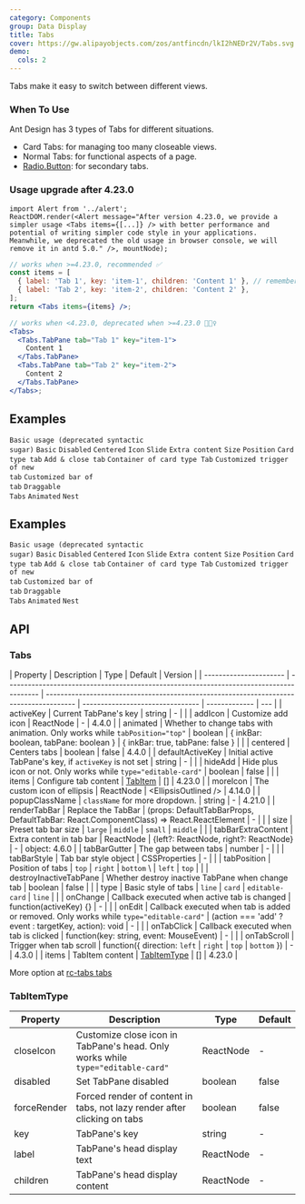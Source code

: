 ```yaml
---
category: Components
group: Data Display
title: Tabs
cover: https://gw.alipayobjects.com/zos/antfincdn/lkI2hNEDr2V/Tabs.svg
demo:
  cols: 2
---
```


Tabs make it easy to switch between different views.

### When To Use

Ant Design has 3 types of Tabs for different situations.

- Card Tabs: for managing too many closeable views.
- Normal Tabs: for functional aspects of a page.
- [Radio.Button](/components/radio/#components-radio-demo-radiobutton): for secondary tabs.

### Usage upgrade after 4.23.0

```__react
import Alert from '../alert';
ReactDOM.render(<Alert message="After version 4.23.0, we provide a simpler usage <Tabs items={[...]} /> with better performance and potential of writing simpler code style in your applications. Meanwhile, we deprecated the old usage in browser console, we will remove it in antd 5.0." />, mountNode);
```

```jsx
// works when >=4.23.0, recommended ✅
const items = [
  { label: 'Tab 1', key: 'item-1', children: 'Content 1' }, // remember to pass the key prop
  { label: 'Tab 2', key: 'item-2', children: 'Content 2' },
];
return <Tabs items={items} />;

// works when <4.23.0, deprecated when >=4.23.0 🙅🏻‍♀️
<Tabs>
  <Tabs.TabPane tab="Tab 1" key="item-1">
    Content 1
  </Tabs.TabPane>
  <Tabs.TabPane tab="Tab 2" key="item-2">
    Content 2
  </Tabs.TabPane>
</Tabs>;
```

## Examples

<code src="./demo/deprecated.tsx">Basic usage (deprecated syntactic sugar)</code>
<code src="./demo/basic.tsx">Basic</code>
<code src="./demo/disabled.tsx">Disabled</code>
<code src="./demo/centered.tsx">Centered</code>
<code src="./demo/icon.tsx">Icon</code>
<code src="./demo/slide.tsx">Slide</code>
<code src="./demo/extra.tsx">Extra content</code>
<code src="./demo/size.tsx">Size</code>
<code src="./demo/position.tsx">Position</code>
<code src="./demo/card.tsx">Card type tab</code>
<code src="./demo/editable-card.tsx">Add & close tab</code>
<code src="./demo/card-top.tsx">Container of card type Tab</code>
<code src="./demo/custom-add-trigger.tsx">Customized trigger of new tab</code>
<code src="./demo/custom-tab-bar.tsx">Customized bar of tab</code>
<code src="./demo/custom-tab-bar-node.tsx">Draggable Tabs</code>
<code src="./demo/animated.tsx">Animated</code>
<code src="./demo/nest.tsx">Nest</code>

## Examples

<code src="./demo/deprecated.tsx">Basic usage (deprecated syntactic sugar)</code>
<code src="./demo/basic.tsx">Basic</code>
<code src="./demo/disabled.tsx">Disabled</code>
<code src="./demo/centered.tsx">Centered</code>
<code src="./demo/icon.tsx">Icon</code>
<code src="./demo/slide.tsx">Slide</code>
<code src="./demo/extra.tsx">Extra content</code>
<code src="./demo/size.tsx">Size</code>
<code src="./demo/position.tsx">Position</code>
<code src="./demo/card.tsx">Card type tab</code>
<code src="./demo/editable-card.tsx">Add & close tab</code>
<code src="./demo/card-top.tsx">Container of card type Tab</code>
<code src="./demo/custom-add-trigger.tsx">Customized trigger of new tab</code>
<code src="./demo/custom-tab-bar.tsx">Customized bar of tab</code>
<code src="./demo/custom-tab-bar-node.tsx">Draggable Tabs</code>
<code src="./demo/animated.tsx">Animated</code>
<code src="./demo/nest.tsx">Nest</code>

## API

### Tabs

| Property               | Description                                                                             | Type                                                                                   | Default                          | Version       |
| ---------------------- | --------------------------------------------------------------------------------------- | -------------------------------------------------------------------------------------- | -------------------------------- | ------------- | --- |
| activeKey              | Current TabPane's key                                                                   | string                                                                                 | -                                |               |
| addIcon                | Customize add icon                                                                      | ReactNode                                                                              | -                                | 4.4.0         |
| animated               | Whether to change tabs with animation. Only works while `tabPosition="top"`             | boolean \| { inkBar: boolean, tabPane: boolean }                                       | { inkBar: true, tabPane: false } |               |
| centered               | Centers tabs                                                                            | boolean                                                                                | false                            | 4.4.0         |
| defaultActiveKey       | Initial active TabPane's key, if `activeKey` is not set                                 | string                                                                                 | -                                |               |
| hideAdd                | Hide plus icon or not. Only works while `type="editable-card"`                          | boolean                                                                                | false                            |               |
| items                  | Configure tab content                                                                   | [TabItem](#TabItem)                                                                    | []                               | 4.23.0        |
| moreIcon               | The custom icon of ellipsis                                                             | ReactNode                                                                              | &lt;EllipsisOutlined />          | 4.14.0        |
| popupClassName         | `className` for more dropdown.                                                          | string                                                                                 | -                                | 4.21.0        |
| renderTabBar           | Replace the TabBar                                                                      | (props: DefaultTabBarProps, DefaultTabBar: React.ComponentClass) => React.ReactElement | -                                |               |
| size                   | Preset tab bar size                                                                     | `large` \| `middle` \| `small`                                                         | `middle`                         |               |
| tabBarExtraContent     | Extra content in tab bar                                                                | ReactNode \| {left?: ReactNode, right?: ReactNode}                                     | -                                | object: 4.6.0 |
| tabBarGutter           | The gap between tabs                                                                    | number                                                                                 | -                                |               |
| tabBarStyle            | Tab bar style object                                                                    | CSSProperties                                                                          | -                                |               |
| tabPosition            | Position of tabs                                                                        | `top` \| `right` \| `bottom` \                                                         | `left`                           | `top`         |     |
| destroyInactiveTabPane | Whether destroy inactive TabPane when change tab                                        | boolean                                                                                | false                            |               |
| type                   | Basic style of tabs                                                                     | `line` \| `card` \| `editable-card`                                                    | `line`                           |               |
| onChange               | Callback executed when active tab is changed                                            | function(activeKey) {}                                                                 | -                                |               |
| onEdit                 | Callback executed when tab is added or removed. Only works while `type="editable-card"` | (action === 'add' ? event : targetKey, action): void                                   | -                                |               |
| onTabClick             | Callback executed when tab is clicked                                                   | function(key: string, event: MouseEvent)                                               | -                                |               |
| onTabScroll            | Trigger when tab scroll                                                                 | function({ direction: `left` \| `right` \| `top` \| `bottom` })                        | -                                | 4.3.0         |
| items                  | TabItem content                                                                         | [TabItemType](#TabItemType)                                                            | []                               | 4.23.0        |

More option at [rc-tabs tabs](https://github.com/react-component/tabs#tabs)

### TabItemType

| Property    | Description                                                                     | Type      | Default |
| ----------- | ------------------------------------------------------------------------------- | --------- | ------- |
| closeIcon   | Customize close icon in TabPane's head. Only works while `type="editable-card"` | ReactNode | -       |
| disabled    | Set TabPane disabled                                                            | boolean   | false   |
| forceRender | Forced render of content in tabs, not lazy render after clicking on tabs        | boolean   | false   |
| key         | TabPane's key                                                                   | string    | -       |
| label       | TabPane's head display text                                                     | ReactNode | -       |
| children    | TabPane's head display content                                                  | ReactNode | -       |

